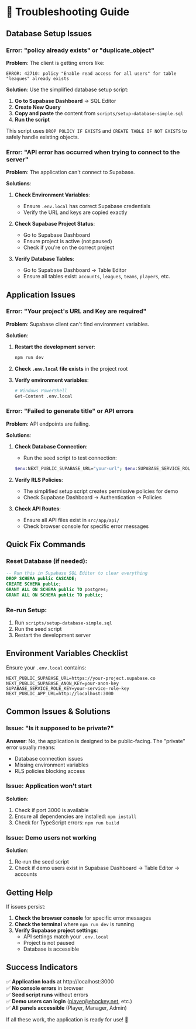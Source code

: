 # 🚨 Troubleshooting Guide

## Database Setup Issues

### Error: "policy already exists" or "duplicate_object"

**Problem**: The client is getting errors like:
```
ERROR: 42710: policy "Enable read access for all users" for table "leagues" already exists
```

**Solution**: Use the simplified database setup script:

1. **Go to Supabase Dashboard** → SQL Editor
2. **Create New Query**
3. **Copy and paste** the content from `scripts/setup-database-simple.sql`
4. **Run the script**

This script uses `DROP POLICY IF EXISTS` and `CREATE TABLE IF NOT EXISTS` to safely handle existing objects.

### Error: "API error has occurred when trying to connect to the server"

**Problem**: The application can't connect to Supabase.

**Solutions**:

1. **Check Environment Variables**:
   - Ensure `.env.local` has correct Supabase credentials
   - Verify the URL and keys are copied exactly

2. **Check Supabase Project Status**:
   - Go to Supabase Dashboard
   - Ensure project is active (not paused)
   - Check if you're on the correct project

3. **Verify Database Tables**:
   - Go to Supabase Dashboard → Table Editor
   - Ensure all tables exist: `accounts`, `leagues`, `teams`, `players`, etc.

## Application Issues

### Error: "Your project's URL and Key are required"

**Problem**: Supabase client can't find environment variables.

**Solution**:
1. **Restart the development server**:
   ```bash
   npm run dev
   ```

2. **Check `.env.local` file exists** in the project root

3. **Verify environment variables**:
   ```bash
   # Windows PowerShell
   Get-Content .env.local
   ```

### Error: "Failed to generate title" or API errors

**Problem**: API endpoints are failing.

**Solutions**:

1. **Check Database Connection**:
   - Run the seed script to test connection:
   ```bash
   $env:NEXT_PUBLIC_SUPABASE_URL="your-url"; $env:SUPABASE_SERVICE_ROLE_KEY="your-key"; npm run seed
   ```

2. **Verify RLS Policies**:
   - The simplified setup script creates permissive policies for demo
   - Check Supabase Dashboard → Authentication → Policies

3. **Check API Routes**:
   - Ensure all API files exist in `src/app/api/`
   - Check browser console for specific error messages

## Quick Fix Commands

### Reset Database (if needed):
```sql
-- Run this in Supabase SQL Editor to clear everything
DROP SCHEMA public CASCADE;
CREATE SCHEMA public;
GRANT ALL ON SCHEMA public TO postgres;
GRANT ALL ON SCHEMA public TO public;
```

### Re-run Setup:
1. Run `scripts/setup-database-simple.sql`
2. Run the seed script
3. Restart the development server

## Environment Variables Checklist

Ensure your `.env.local` contains:
```env
NEXT_PUBLIC_SUPABASE_URL=https://your-project.supabase.co
NEXT_PUBLIC_SUPABASE_ANON_KEY=your-anon-key
SUPABASE_SERVICE_ROLE_KEY=your-service-role-key
NEXT_PUBLIC_APP_URL=http://localhost:3000
```

## Common Issues & Solutions

### Issue: "Is it supposed to be private?"
**Answer**: No, the application is designed to be public-facing. The "private" error usually means:
- Database connection issues
- Missing environment variables
- RLS policies blocking access

### Issue: Application won't start
**Solution**:
1. Check if port 3000 is available
2. Ensure all dependencies are installed: `npm install`
3. Check for TypeScript errors: `npm run build`

### Issue: Demo users not working
**Solution**:
1. Re-run the seed script
2. Check if demo users exist in Supabase Dashboard → Table Editor → accounts

## Getting Help

If issues persist:

1. **Check the browser console** for specific error messages
2. **Check the terminal** where `npm run dev` is running
3. **Verify Supabase project settings**:
   - API settings match your `.env.local`
   - Project is not paused
   - Database is accessible

## Success Indicators

✅ **Application loads** at http://localhost:3000  
✅ **No console errors** in browser  
✅ **Seed script runs** without errors  
✅ **Demo users can login** (player@ehockey.net, etc.)  
✅ **All panels accessible** (Player, Manager, Admin)  

If all these work, the application is ready for use! 🎉
